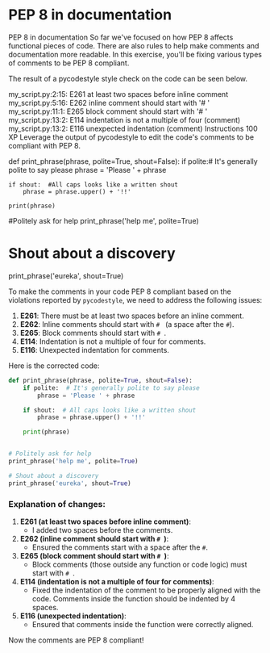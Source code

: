 # PEP 8 in documentation

PEP 8 in documentation
So far we've focused on how PEP 8 affects functional pieces of code. There are also rules to help make comments and documentation more readable. In this exercise, you'll be fixing various types of comments to be PEP 8 compliant.

The result of a pycodestyle style check on the code can be seen below.

my_script.py:2:15: E261 at least two spaces before inline comment
my_script.py:5:16: E262 inline comment should start with '# '
my_script.py:11:1: E265 block comment should start with '# '
my_script.py:13:2: E114 indentation is not a multiple of four (comment)
my_script.py:13:2: E116 unexpected indentation (comment)
Instructions
100 XP
Leverage the output of pycodestyle to edit the code's comments to be compliant with PEP 8.

def print_phrase(phrase, polite=True, shout=False):
    if polite:# It's generally polite to say please
        phrase = 'Please ' + phrase

    if shout:  #All caps looks like a written shout
        phrase = phrase.upper() + '!!'

    print(phrase)


#Politely ask for help
print_phrase('help me', polite=True)
 # Shout about a discovery
print_phrase('eureka', shout=True)

To make the comments in your code PEP 8 compliant based on the violations reported by `pycodestyle`, we need to address the following issues:

1. **E261**: There must be at least two spaces before an inline comment.
2. **E262**: Inline comments should start with `# ` (a space after the `#`).
3. **E265**: Block comments should start with `# `.
4. **E114**: Indentation is not a multiple of four for comments.
5. **E116**: Unexpected indentation for comments.

Here is the corrected code:

```python
def print_phrase(phrase, polite=True, shout=False):
    if polite:  # It's generally polite to say please
        phrase = 'Please ' + phrase

    if shout:  # All caps looks like a written shout
        phrase = phrase.upper() + '!!'

    print(phrase)


# Politely ask for help
print_phrase('help me', polite=True)

# Shout about a discovery
print_phrase('eureka', shout=True)
```

### Explanation of changes:
1. **E261 (at least two spaces before inline comment)**: 
   - I added two spaces before the comments.
2. **E262 (inline comment should start with `# `)**: 
   - Ensured the comments start with a space after the `#`.
3. **E265 (block comment should start with `# `)**: 
   - Block comments (those outside any function or code logic) must start with `# `.
4. **E114 (indentation is not a multiple of four for comments)**: 
   - Fixed the indentation of the comment to be properly aligned with the code. Comments inside the function should be indented by 4 spaces.
5. **E116 (unexpected indentation)**: 
   - Ensured that comments inside the function were correctly aligned.

Now the comments are PEP 8 compliant!